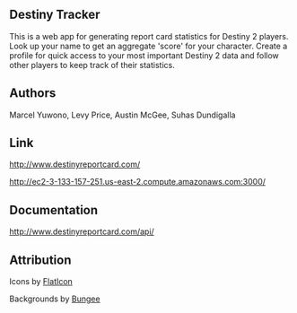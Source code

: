 ## Destiny Tracker

This is a web app for generating report card statistics for Destiny 2 players.
Look up your name to get an aggregate 'score' for your character. Create a profile
for quick access to your most important Destiny 2 data and
follow other players to keep track of their statistics.

## Authors

Marcel Yuwono, Levy Price, Austin McGee, Suhas Dundigalla

## Link

http://www.destinyreportcard.com/

http://ec2-3-133-157-251.us-east-2.compute.amazonaws.com:3000/

## Documentation

http://www.destinyreportcard.com/api/

## Attribution

Icons by [FlatIcon](https://www.flaticon.com/authors/freepik)

Backgrounds by [Bungee](https://www.bungie.net/)

